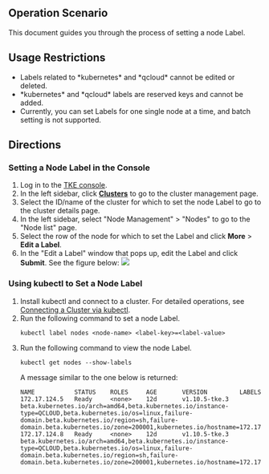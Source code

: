 ## Operation Scenario

This document guides you through the process of setting a node Label.

## Usage Restrictions

- Labels related to \*kubernetes\* and \*qcloud\* cannot be edited or deleted.
- \*kubernetes\* and \*qcloud\* labels are reserved keys and cannot be added.
- Currently, you can set Labels for one single node at a time, and batch setting is not supported.

## Directions

### Setting a Node Label in the Console

1. Log in to the [TKE console](https://console.cloud.tencent.com/tke2).
2. In the left sidebar, click **[Clusters](https://console.cloud.tencent.com/tke2/cluster?rid=1)** to go to the cluster management page.
3. Select the ID/name of the cluster for which to set the node Label to go to the cluster details page.
4. In the left sidebar, select "Node Management" > "Nodes" to go to the "Node list" page.
5. Select the row of the node for which to set the Label and click **More** > **Edit a Label**.
6. In the "Edit a Label" window that pops up, edit the Label and click **Submit**. See the figure below:
![](https://main.qcloudimg.com/raw/9e5170c21c4b6ab6d01efe1cb4eb09f4.png)

### Using kubectl to Set a Node Label

1. Install kubectl and connect to a cluster. For detailed operations, see [Connecting a Cluster via kubectl](https://intl.cloud.tencent.com/document/product/457/31086).
2. Run the following command to set a node Label.
   ```shell
   kubectl label nodes <node-name> <label-key>=<label-value>
   ```
3. Run the following command to view the node Label.
   ```shell
   kubectl get nodes --show-labels
   ```
   A message similar to the one below is returned:
   ```
   NAME           STATUS    ROLES     AGE       VERSION         LABELS
   172.17.124.5   Ready     <none>    12d       v1.10.5-tke.3   beta.kubernetes.io/arch=amd64,beta.kubernetes.io/instance-    type=QCLOUD,beta.kubernetes.io/os=linux,failure-domain.beta.kubernetes.io/region=sh,failure- domain.beta.kubernetes.io/zone=200001,kubernetes.io/hostname=172.17.124.5
   172.17.124.8   Ready     <none>    12d       v1.10.5-tke.3   beta.kubernetes.io/arch=amd64,beta.kubernetes.io/instance-  type=QCLOUD,beta.kubernetes.io/os=linux,failure-domain.beta.kubernetes.io/region=sh,failure-domain.beta.kubernetes.io/zone=200001,kubernetes.io/hostname=172.17.124.8
